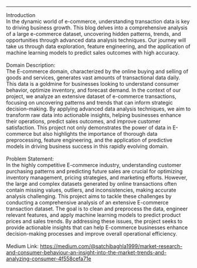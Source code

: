 ---

Introduction<br>
In the dynamic world of e-commerce, understanding transaction data is key to driving business growth. This blog delves into a comprehensive analysis of a large e-commerce dataset, uncovering hidden patterns, trends, and opportunities through advanced data analysis techniques. Our journey will take us through data exploration, feature engineering, and the application of machine learning models to predict sales outcomes with high accuracy.<br>
<br>
Domain Description:<br>
The E-commerce domain, characterized by the online buying and selling of goods and services, generates vast amounts of transactional data daily. This data is a goldmine for businesses looking to understand consumer behavior, optimize inventory, and forecast demand. In the context of our project, we analyze an extensive dataset of e-commerce transactions, focusing on uncovering patterns and trends that can inform strategic decision-making. By applying advanced data analysis techniques, we aim to transform raw data into actionable insights, helping businesses enhance their operations, predict sales outcomes, and improve customer satisfaction. This project not only demonstrates the power of data in E-commerce but also highlights the importance of thorough data preprocessing, feature engineering, and the application of predictive models in driving business success in this rapidly evolving domain.<br>
<br>
Problem Statement:<br>
In the highly competitive E-commerce industry, understanding customer purchasing patterns and predicting future sales are crucial for optimizing inventory management, pricing strategies, and marketing efforts. However, the large and complex datasets generated by online transactions often contain missing values, outliers, and inconsistencies, making accurate analysis challenging. This project aims to tackle these challenges by conducting a comprehensive analysis of an extensive E-commerce transaction dataset. The goal is to clean and preprocess the data, engineer relevant features, and apply machine learning models to predict product prices and sales trends. By addressing these issues, the project seeks to provide actionable insights that can help E-commerce businesses enhance decision-making processes and improve overall operational efficiency.<br>
<br>
Medium Link: https://medium.com/@satchibaghla1999/market-research-and-consumer-behaviour-an-insight-into-the-market-trends-and-analyzing-consumer-4f558cefa71e
